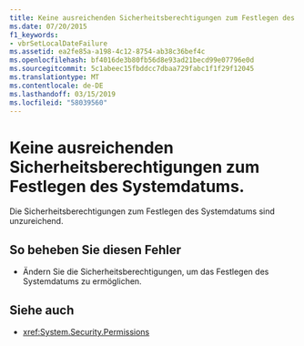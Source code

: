 ```yaml
---
title: Keine ausreichenden Sicherheitsberechtigungen zum Festlegen des Systemdatums.
ms.date: 07/20/2015
f1_keywords:
- vbrSetLocalDateFailure
ms.assetid: ea2fe85a-a198-4c12-8754-ab38c36bef4c
ms.openlocfilehash: bf4016de3b80fb56d8e93ad21becd99e07796e0d
ms.sourcegitcommit: 5c1abeec15fbddcc7dbaa729fabc1f1f29f12045
ms.translationtype: MT
ms.contentlocale: de-DE
ms.lasthandoff: 03/15/2019
ms.locfileid: "58039560"
---
```

# <a name="insufficient-security-permissions-to-set-the-system-date"></a>Keine ausreichenden Sicherheitsberechtigungen zum Festlegen des Systemdatums.
Die Sicherheitsberechtigungen zum Festlegen des Systemdatums sind unzureichend.  
  
## <a name="to-correct-this-error"></a>So beheben Sie diesen Fehler  
  
-   Ändern Sie die Sicherheitsberechtigungen, um das Festlegen des Systemdatums zu ermöglichen.  
  
## <a name="see-also"></a>Siehe auch

- <xref:System.Security.Permissions>
